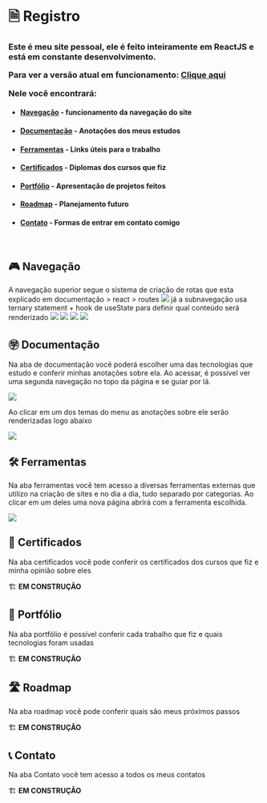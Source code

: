 <h1>&#128462; Registro</h1>

<h3>Este é meu site pessoal, ele é feito inteiramente em ReactJS e está em constante desenvolvimento. 
<p>Para ver a versão atual em funcionamento: <a href="https://registrovc.netlify.app/">Clique aqui</a></p>
Nele você encontrará:</h3>
<ul>
<li><h4><a href="#navegacao">Navegação</a> - funcionamento da navegação do site</h4></li>
<li><h4><a href="#documentacao">Documentação</a> - Anotações dos meus estudos</h4></li>
<li><h4><a href="#ferramentas">Ferramentas</a> - Links úteis para o trabalho</h4></li>
<li><h4><a href="#certificados">Certificados</a> - Diplomas dos cursos que fiz</h4></li>
<li><h4><a href="#portfolio">Portfólio</a> - Apresentação de projetos feitos</h4></li>
<li><h4><a href="#roadmap">Roadmap</a> - Planejamento futuro</h4></li>
<li><h4><a href="#contato">Contato</a> - Formas de entrar em contato comigo</h4></li>
</ul>
<br/>

<a id="navegacao">
<h2>&#127918; Navegação</h2>
<p>A navegação superior segue o sistema de criação de rotas que esta explicado em documentação > react > routes
<img src="https://user-images.githubusercontent.com/104655361/214041886-600a5996-4095-4932-bda3-ee2b52c6e2ee.png"/>
já a subnavegação usa ternary statement + hook de useState para definir qual conteúdo será renderizado
<img src="https://user-images.githubusercontent.com/104655361/214041980-ccc4c457-4f2d-4344-aade-8440c1913436.png"/>
<img src="https://user-images.githubusercontent.com/104655361/214042851-8a95d709-8627-43cb-bc98-3e3e90837aa7.jpg"/>
<img src="https://user-images.githubusercontent.com/104655361/214042907-d376b35f-ba3f-4a8d-a3a9-17c929412cf2.jpg"/>
<img src="https://user-images.githubusercontent.com/104655361/214042946-10de51b9-c210-49dc-b62e-43ada48397d6.jpg"/>

</p>
</a>
<a id="documentacao">
<h2>&#12971; Documentação</h2>

<p>Na aba de documentação você poderá escolher uma das tecnologias que estudo e conferir minhas anotações sobre ela. Ao acessar, é possível ver uma segunda navegação no topo da página e se guiar por lá.</p>
<img src="https://user-images.githubusercontent.com/104655361/213904077-0d97b6e9-1a22-4a36-8348-014515e1e4ab.png"/>
<p>Ao clicar em um dos temas do menu as anotações sobre ele serão renderizadas logo abaixo</p>
<img src="https://user-images.githubusercontent.com/104655361/213904133-63ef213e-d643-4180-9b13-a8ebd5e5f691.png"/>
</a>

<a id="ferramentas">
<h2>&#128736; Ferramentas</h2>

<p>Na aba ferramentas você tem acesso a diversas ferramentas externas que utilizo na criação de sites e no dia a dia, tudo separado por categorias. Ao clicar em um deles uma nova página abrirá com a ferramenta escolhida. </p>
<img src="https://user-images.githubusercontent.com/104655361/214040363-96f34f8f-a7cb-4197-95a4-de497d9986c1.png"/>
</a>

<a id="certificados">
<h2>&#128220; Certificados</h2>

<p>Na aba certificados você pode conferir os certificados dos cursos que fiz e minha opinião sobre eles</p>
&#127959; <b>EM CONSTRUÇÃO</b>
</a>

<a id="portfolio">
<h2>&#128119; Portfólio</h2>

<p>Na aba portfólio é possível conferir cada trabalho que fiz e quais tecnologias foram usadas</p>
&#127959; <b>EM CONSTRUÇÃO</b>
</a>

<a id="roadmap">
<h2>&#128739; Roadmap</h2>

<p>Na aba roadmap você pode conferir quais são meus próximos passos</p>
&#127959; <b>EM CONSTRUÇÃO</b>
</a>

<a id="contato">
<h2>&#128222; Contato</h2>

<p>Na aba Contato você tem acesso a todos os meus contatos</p>
&#127959; <b>EM CONSTRUÇÃO</b>
</a>



